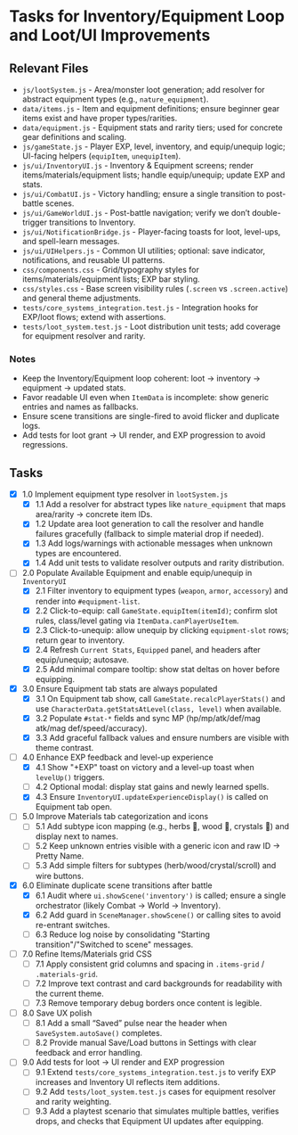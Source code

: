 # Tasks for Inventory/Equipment Loop and Loot/UI Improvements

## Relevant Files

- `js/lootSystem.js` - Area/monster loot generation; add resolver for abstract equipment types (e.g., `nature_equipment`).
- `data/items.js` - Item and equipment definitions; ensure beginner gear items exist and have proper types/rarities.
- `data/equipment.js` - Equipment stats and rarity tiers; used for concrete gear definitions and scaling.
- `js/gameState.js` - Player EXP, level, inventory, and equip/unequip logic; UI-facing helpers (`equipItem`, `unequipItem`).
- `js/ui/InventoryUI.js` - Inventory & Equipment screens; render items/materials/equipment lists; handle equip/unequip; update EXP and stats.
- `js/ui/CombatUI.js` - Victory handling; ensure a single transition to post-battle scenes.
- `js/ui/GameWorldUI.js` - Post-battle navigation; verify we don’t double-trigger transitions to Inventory.
- `js/ui/NotificationBridge.js` - Player-facing toasts for loot, level-ups, and spell-learn messages.
- `js/ui/UIHelpers.js` - Common UI utilities; optional: save indicator, notifications, and reusable UI patterns.
- `css/components.css` - Grid/typography styles for items/materials/equipment lists; EXP bar styling.
- `css/styles.css` - Base screen visibility rules (`.screen` vs `.screen.active`) and general theme adjustments.
- `tests/core_systems_integration.test.js` - Integration hooks for EXP/loot flows; extend with assertions.
- `tests/loot_system.test.js` - Loot distribution unit tests; add coverage for equipment resolver and rarity.

### Notes

- Keep the Inventory/Equipment loop coherent: loot → inventory → equipment → updated stats.
- Favor readable UI even when `ItemData` is incomplete: show generic entries and names as fallbacks.
- Ensure scene transitions are single-fired to avoid flicker and duplicate logs.
- Add tests for loot grant → UI render, and EXP progression to avoid regressions.

## Tasks

- [x] 1.0 Implement equipment type resolver in `lootSystem.js`
  - [x] 1.1 Add a resolver for abstract types like `nature_equipment` that maps area/rarity → concrete item IDs.
  - [x] 1.2 Update area loot generation to call the resolver and handle failures gracefully (fallback to simple material drop if needed).
  - [x] 1.3 Add logs/warnings with actionable messages when unknown types are encountered.
  - [x] 1.4 Add unit tests to validate resolver outputs and rarity distribution.

- [ ] 2.0 Populate Available Equipment and enable equip/unequip in `InventoryUI`
  - [x] 2.1 Filter inventory to equipment types (`weapon`, `armor`, `accessory`) and render into `#equipment-list`.
  - [x] 2.2 Click-to-equip: call `GameState.equipItem(itemId)`; confirm slot rules, class/level gating via `ItemData.canPlayerUseItem`.
  - [x] 2.3 Click-to-unequip: allow unequip by clicking `equipment-slot` rows; return gear to inventory.
  - [x] 2.4 Refresh `Current Stats`, `Equipped` panel, and headers after equip/unequip; autosave.
  - [x] 2.5 Add minimal compare tooltip: show stat deltas on hover before equipping.

- [x] 3.0 Ensure Equipment tab stats are always populated
  - [x] 3.1 On Equipment tab show, call `GameState.recalcPlayerStats()` and use `CharacterData.getStatsAtLevel(class, level)` when available.
  - [x] 3.2 Populate `#stat-*` fields and sync MP (hp/mp/atk/def/mag atk/mag def/speed/accuracy).
  - [x] 3.3 Add graceful fallback values and ensure numbers are visible with theme contrast.

- [ ] 4.0 Enhance EXP feedback and level-up experience
  - [x] 4.1 Show "+EXP" toast on victory and a level-up toast when `levelUp()` triggers.
  - [ ] 4.2 Optional modal: display stat gains and newly learned spells.
  - [x] 4.3 Ensure `InventoryUI.updateExperienceDisplay()` is called on Equipment tab open.

- [ ] 5.0 Improve Materials tab categorization and icons
  - [ ] 5.1 Add subtype icon mapping (e.g., herbs 🌿, wood 🌲, crystals 💎) and display next to names.
  - [ ] 5.2 Keep unknown entries visible with a generic icon and raw ID → Pretty Name.
  - [ ] 5.3 Add simple filters for subtypes (herb/wood/crystal/scroll) and wire buttons.

- [x] 6.0 Eliminate duplicate scene transitions after battle
  - [x] 6.1 Audit where `ui.showScene('inventory')` is called; ensure a single orchestrator (likely Combat → World → Inventory).
  - [x] 6.2 Add guard in `SceneManager.showScene()` or calling sites to avoid re-entrant switches.
  - [ ] 6.3 Reduce log noise by consolidating "Starting transition"/"Switched to scene" messages.

- [ ] 7.0 Refine Items/Materials grid CSS
  - [ ] 7.1 Apply consistent grid columns and spacing in `.items-grid` / `.materials-grid`.
  - [ ] 7.2 Improve text contrast and card backgrounds for readability with the current theme.
  - [ ] 7.3 Remove temporary debug borders once content is legible.

- [ ] 8.0 Save UX polish
  - [ ] 8.1 Add a small “Saved” pulse near the header when `SaveSystem.autoSave()` completes.
  - [ ] 8.2 Provide manual Save/Load buttons in Settings with clear feedback and error handling.

- [ ] 9.0 Add tests for loot → UI render and EXP progression
  - [ ] 9.1 Extend `tests/core_systems_integration.test.js` to verify EXP increases and Inventory UI reflects item additions.
  - [ ] 9.2 Add `tests/loot_system.test.js` cases for equipment resolver and rarity weighting.
  - [ ] 9.3 Add a playtest scenario that simulates multiple battles, verifies drops, and checks that Equipment UI updates after equipping.
